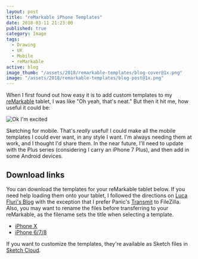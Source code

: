 ```yaml
---
layout: post
title: "reMarkable iPhone Templates"
date: 2018-03-11 21:23:00
published: true
category: Image
tags:
  - Drawing
  - UX
  - Mobile
  - reMarkable
active: blog
image_thumb: "/assets/2018/remarkable-templates/blog-cover@1x.png"
image: "/assets/2018/remarkable-templates/blog-post@1x.png"
---
```


When I first found out how easy it is to add custom templates to my [reMarkable](https://remarkable.com) tablet, I was like "Oh yeah, that's neat." But then it hit me, how useful it could be:

![Ok I'm excited](http://gifs.pvt.design/adventure-time/jake-amazing.gif)

Sketching for mobile. That's _really_ useful! I could make all the mobile templates I could ever want, in any style I want. I'm always needing them at work, and I thought I'd share them. In the near future, I'll need to update with the Plus series (considering I carry an iPhone 7 Plus), and then add in some Android devices.

## Download links

You can download the templates for your reMarkable tablet below. If you need help loading them onto your tablet, I followed the directions on [Luca Fluri's Blog](http://blog.lucafluri.ch/2017-11-21/customizing-remarkableTablet) with the exception that I prefer Panic's [Transmit](https://panic.com/transmit/) to FileZilla. Also, you may want to rename the files before transferring to your reMarkable, as the filename sets the title when selecting a template.

- [iPhone X](/assets/2018/remarkable-templates/iPhone-X.png)
- [iPhone 6/7/8](/assets/2018/remarkable-templates/iPhone-6-7-8.png)

If you want to customize the templates, they're available as Sketch files in [Sketch Cloud](https://sketch.cloud/s/j4zMa).
